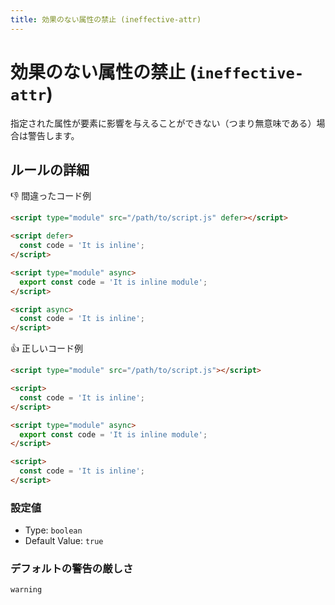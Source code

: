 ```yaml
---
title: 効果のない属性の禁止 (ineffective-attr)
---
```


# 効果のない属性の禁止 (`ineffective-attr`)

指定された属性が要素に影響を与えることができない（つまり無意味である）場合は警告します。

## ルールの詳細

👎 間違ったコード例

```html
<script type="module" src="/path/to/script.js" defer></script>

<script defer>
  const code = 'It is inline';
</script>

<script type="module" async>
  export const code = 'It is inline module';
</script>

<script async>
  const code = 'It is inline';
</script>
```

👍 正しいコード例

```html
<script type="module" src="/path/to/script.js"></script>

<script>
  const code = 'It is inline';
</script>

<script type="module" async>
  export const code = 'It is inline module';
</script>

<script>
  const code = 'It is inline';
</script>
```

### 設定値

- Type: `boolean`
- Default Value: `true`

### デフォルトの警告の厳しさ

`warning`
